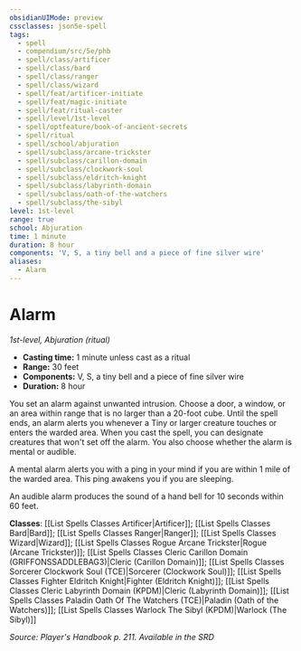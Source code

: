 ```yaml
---
obsidianUIMode: preview
cssclasses: json5e-spell
tags:
  - spell
  - compendium/src/5e/phb
  - spell/class/artificer
  - spell/class/bard
  - spell/class/ranger
  - spell/class/wizard
  - spell/feat/artificer-initiate
  - spell/feat/magic-initiate
  - spell/feat/ritual-caster
  - spell/level/1st-level
  - spell/optfeature/book-of-ancient-secrets
  - spell/ritual
  - spell/school/abjuration
  - spell/subclass/arcane-trickster
  - spell/subclass/carillon-domain
  - spell/subclass/clockwork-soul
  - spell/subclass/eldritch-knight
  - spell/subclass/labyrinth-domain
  - spell/subclass/oath-of-the-watchers
  - spell/subclass/the-sibyl
level: 1st-level
range: true
school: Abjuration
time: 1 minute
duration: 8 hour
components: 'V, S, a tiny bell and a piece of fine silver wire'
aliases:
  - Alarm
---
```

# Alarm
*1st-level, Abjuration (ritual)*  

- **Casting time:** 1 minute unless cast as a ritual
- **Range:** 30 feet
- **Components:** V, S, a tiny bell and a piece of fine silver wire
- **Duration:** 8 hour

You set an alarm against unwanted intrusion. Choose a door, a window, or an area within range that is no larger than a 20-foot cube. Until the spell ends, an alarm alerts you whenever a Tiny or larger creature touches or enters the warded area. When you cast the spell, you can designate creatures that won't set off the alarm. You also choose whether the alarm is mental or audible.

A mental alarm alerts you with a ping in your mind if you are within 1 mile of the warded area. This ping awakens you if you are sleeping.

An audible alarm produces the sound of a hand bell for 10 seconds within 60 feet.

**Classes**: [[List Spells Classes Artificer\|Artificer]]; [[List Spells Classes Bard\|Bard]]; [[List Spells Classes Ranger\|Ranger]]; [[List Spells Classes Wizard\|Wizard]]; [[List Spells Classes Rogue Arcane Trickster\|Rogue (Arcane Trickster)]]; [[List Spells Classes Cleric Carillon Domain (GRIFFONSSADDLEBAG3)\|Cleric (Carillon Domain)]]; [[List Spells Classes Sorcerer Clockwork Soul (TCE)\|Sorcerer (Clockwork Soul)]]; [[List Spells Classes Fighter Eldritch Knight\|Fighter (Eldritch Knight)]]; [[List Spells Classes Cleric Labyrinth Domain (KPDM)\|Cleric (Labyrinth Domain)]]; [[List Spells Classes Paladin Oath Of The Watchers (TCE)\|Paladin (Oath of the Watchers)]]; [[List Spells Classes Warlock The Sibyl (KPDM)\|Warlock (The Sibyl)]]

*Source: Player's Handbook p. 211. Available in the <span title='Systems Reference Document (5.1)'>SRD</span>*
